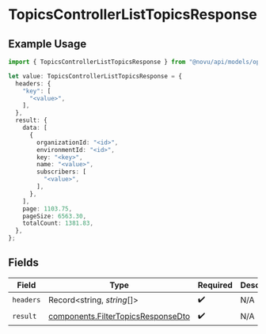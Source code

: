 # TopicsControllerListTopicsResponse

## Example Usage

```typescript
import { TopicsControllerListTopicsResponse } from "@novu/api/models/operations";

let value: TopicsControllerListTopicsResponse = {
  headers: {
    "key": [
      "<value>",
    ],
  },
  result: {
    data: [
      {
        organizationId: "<id>",
        environmentId: "<id>",
        key: "<key>",
        name: "<value>",
        subscribers: [
          "<value>",
        ],
      },
    ],
    page: 1103.75,
    pageSize: 6563.30,
    totalCount: 1381.83,
  },
};
```

## Fields

| Field                                                                                    | Type                                                                                     | Required                                                                                 | Description                                                                              |
| ---------------------------------------------------------------------------------------- | ---------------------------------------------------------------------------------------- | ---------------------------------------------------------------------------------------- | ---------------------------------------------------------------------------------------- |
| `headers`                                                                                | Record<string, *string*[]>                                                               | :heavy_check_mark:                                                                       | N/A                                                                                      |
| `result`                                                                                 | [components.FilterTopicsResponseDto](../../models/components/filtertopicsresponsedto.md) | :heavy_check_mark:                                                                       | N/A                                                                                      |